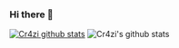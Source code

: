 ### Hi there 👋

<!--
**Cr4zi/Cr4zi** is a ✨ _special_ ✨ repository because its `README.md` (this file) appears on your GitHub profile.

Here are some ideas to get you started:

- 🔭 I’m currently working on ...
- 🌱 I’m currently learning ...
- 👯 I’m looking to collaborate on ...
- 🤔 I’m looking for help with ...
- 💬 Ask me about ...
- 📫 How to reach me: ...
- 😄 Pronouns: ...
- ⚡ Fun fact: ...
-->
[![Cr4zi github stats](https://github-readme-stats.vercel.app/api?username=Cr4zi)](https://github.com/anuraghazra/github-readme-stats)
![Cr4zi's github stats](https://github-readme-stats.vercel.app/api?username=Cr4zi&hide=contribs,prs)
